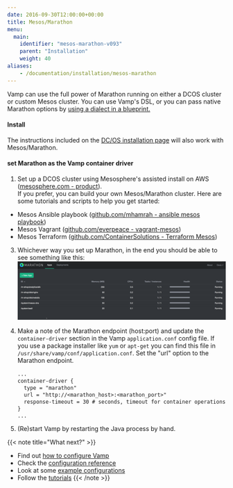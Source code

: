 ```yaml
---
date: 2016-09-30T12:00:00+00:00
title: Mesos/Marathon
menu:
  main:
    identifier: "mesos-marathon-v093"
    parent: "Installation"
    weight: 40
aliases:
    - /documentation/installation/mesos-marathon
---
```


Vamp can use the full power of Marathon running on either a DCOS cluster or custom Mesos cluster. You can use Vamp's DSL, or you can pass native Marathon options by [using a dialect in a blueprint.](/documentation/using-vamp/blueprints/#dialects)  

#### Install
The instructions included on the [DC/OS installation page](/documentation/installation/dcos) will also work with Mesos/Marathon.

#### set Marathon as the Vamp container driver

1. Set up a DCOS cluster using Mesosphere's assisted install on AWS ([mesosphere.com - product](https://mesosphere.com/product/)).  
If you prefer, you can build your own Mesos/Marathon cluster. Here are some tutorials and scripts to help you get started:

  * Mesos Ansible playbook ([github.com/mhamrah - ansible mesos playbook](https://github.com/mhamrah/ansible-mesos-playbook))
  * Mesos Vagrant ([github.com/everpeace - vagrant-mesos](https://github.com/everpeace/vagrant-mesos))
  * Mesos Terraform ([github.com/ContainerSolutions - Terraform Mesos](https://github.com/ContainerSolutions/terraform-mesos))

3. Whichever way you set up Marathon, in the end you should be able to see something like this:  
![](/images/screens/marathon-screenshot.png)

4. Make a note of the Marathon endpoint (host:port) and update the `container-driver` section in the Vamp `application.conf` config file. If you use a package installer like `yum` or `apt-get` you can find this file in `/usr/share/vamp/conf/application.conf`. Set the "url" option to the Marathon endpoint.

    ```
    ...
    container-driver {
      type = "marathon"
      url = "http://<marathon_host>:<marathon_port>"
      response-timeout = 30 # seconds, timeout for container operations
    }
    ...
    ```    
5. (Re)start Vamp by restarting the Java process by hand.   

{{< note title="What next?" >}}
* Find out [how to configure Vamp](documentation/installation/configure-vamp)
* Check the [configuration reference](documentation/installation/configuration-reference)
* Look at some [example configurations](documentation/installation/example-configurations)
* Follow the [tutorials](/documentation/tutorials/overview)
{{< /note >}}

